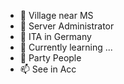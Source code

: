 - 📍  Village near MS 
- 🧰 Server Administrator
- 💼 ITA in Germany
- 🌱 Currently learning ...
- 🍺 Party People
- 📫 See in Acc

<!---
NoahRoters/NoahRoters is a ✨ special ✨ repository because its `README.md` (this file) appears on your GitHub profile.
You can click the Preview link to take a look at your changes.
--->

